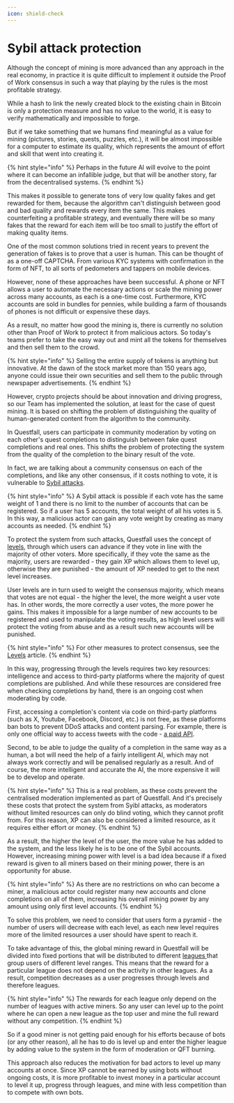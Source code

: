 ```yaml
---
icon: shield-check
---
```


# Sybil attack protection

Although the concept of mining is more advanced than any approach in the real economy, in practice it is quite difficult to implement it outside the Proof of Work consensus in such a way that playing by the rules is the most profitable strategy.

While a hash to link the newly created block to the existing chain in Bitcoin is only a protection measure and has no value to the world, it is easy to verify mathematically and impossible to forge.

But if we take something that we humans find meaningful as a value for mining (pictures, stories, quests, puzzles, etc.), it will be almost impossible for a computer to estimate its quality, which represents the amount of effort and skill that went into creating it.

{% hint style="info" %}
Perhaps in the future AI will evolve to the point where it can become an infallible judge, but that will be another story, far from the decentralised systems.
{% endhint %}

This makes it possible to generate tons of very low quality fakes and get rewarded for them, because the algorithm can't distinguish between good and bad quality and rewards every item the same. This makes counterfeiting a profitable strategy, and eventually there will be so many fakes that the reward for each item will be too small to justify the effort of making quality items.

One of the most common solutions tried in recent years to prevent the generation of fakes is to prove that a user is human. This can be thought of as a one-off CAPTCHA. From various KYC systems with confirmation in the form of NFT, to all sorts of pedometers and tappers on mobile devices.

However, none of these approaches have been successful. A phone or NFT allows a user to automate the necessary actions or scale the mining power across many accounts, as each is a one-time cost. Furthermore, KYC accounts are sold in bundles for pennies, while building a farm of thousands of phones is not difficult or expensive these days.

As a result, no matter how good the mining is, there is currently no solution other than Proof of Work to protect it from malicious actors. So today's teams prefer to take the easy way out and mint all the tokens for themselves and then sell them to the crowd.

{% hint style="info" %}
Selling the entire supply of tokens is anything but innovative. At the dawn of the stock market more than 150 years ago, anyone could issue their own securities and sell them to the public through newspaper advertisements.
{% endhint %}

However, crypto projects should be about innovation and driving progress, so our Team has implemented the solution, at least for the case of quest mining. It is based on shifting the problem of distinguishing the quality of human-generated content from the algorithm to the community.

In Questfall, users can participate in community moderation by voting on each other's quest completions to distinguish between fake quest completions and real ones. This shifts the problem of protecting the system from the quality of the completion to the binary result of the vote.

In fact, we are talking about a community consensus on each of the completions, and like any other consensus, if it costs nothing to vote, it is vulnerable to [Sybil attacks](https://en.wikipedia.org/wiki/Sybil\_attack).&#x20;

{% hint style="info" %}
A Sybil attack is possible if each vote has the same weight of 1 and there is no limit to the number of accounts that can be registered. So if a user has 5 accounts, the total weight of all his votes is 5. In this way, a malicious actor can gain any vote weight by creating as many accounts as needed.
{% endhint %}

To protect the system from such attacks, Questfall uses the concept of [levels](../user-mining/levels.md), through which users can advance if they vote in line with the majority of other voters. More specifically, if they vote the same as the majority, users are rewarded - they gain XP which allows them to level up, otherwise they are punished - the amount of XP needed to get to the next level increases.

User levels are in turn used to weight the consensus majority, which means that votes are not equal - the higher the level, the more weight a user vote has. In other words, the more correctly a user votes, the more power he gains. This makes it impossible for a large number of new accounts to be registered and used to manipulate the voting results, as high level users will protect the voting from abuse and as a result such new accounts will be punished.

{% hint style="info" %}
For other measures to protect consensus, see the [Levels](../user-mining/levels.md) article.
{% endhint %}

In this way, progressing through the levels requires two key resources: intelligence and access to third-party platforms where the majority of quest completions are published. And while these resources are considered free when checking completions by hand, there is an ongoing cost when moderating by code.

First, accessing a completion's content via code on third-party platforms (such as X, Youtube, Facebook, Discord, etc.) is not free, as these platforms ban bots to prevent DDoS attacks and content parsing. For example, there is only one official way to access tweets with the code - [a paid API](https://developer.x.com/en/docs/x-api/getting-started/about-x-api).

Second, to be able to judge the quality of a completion in the same way as a human, a bot will need the help of a fairly intelligent AI, which may not always work correctly and will be penalised regularly as a result. And of course, the more intelligent and accurate the AI, the more expensive it will be to develop and operate.

{% hint style="info" %}
This is a real problem, as these costs prevent the centralised moderation implemented as part of Questfall. And it's precisely these costs that protect the system from Syibl attacks, as moderators without limited resources can only do blind voting, which they cannot profit from. For this reason, XP can also be considered a limited resource, as it requires either effort or money.
{% endhint %}

As a result, the higher the level of the user, the more value he has added to the system, and the less likely he is to be one of the Sybil accounts. However, increasing mining power with level is a bad idea because if a fixed reward is given to all miners based on their mining power, there is an opportunity for abuse.

{% hint style="info" %}
As there are no restrictions on who can become a miner, a malicious actor could register many new accounts and clone completions on all of them, increasing his overall mining power by any amount using only first level accounts.
{% endhint %}

To solve this problem, we need to consider that users form a pyramid - the number of users will decrease with each level, as each new level requires more of the limited resources a user should have spent to reach it.

To take advantage of this, the global mining reward in Questfall will be divided into fixed portions that will be distributed to different [leagues ](../user-mining/leagues.md)that group users of different level ranges. This means that the reward for a particular league does not depend on the activity in other leagues. As a result, competition decreases as a user progresses through levels and therefore leagues.

{% hint style="info" %}
The rewards for each league only depend on the number of leagues with active miners. So any user can level up to the point where he can open a new league as the top user and mine the full reward without any competition.
{% endhint %}

So if a good miner is not getting paid enough for his efforts because of bots (or any other reason), all he has to do is level up and enter the higher league by adding value to the system in the form of moderation or QFT burning.

This approach also reduces the motivation for bad actors to level up many accounts at once. Since XP cannot be earned by using bots without ongoing costs, it is more profitable to invest money in a particular account to level it up, progress through leagues, and mine with less competition than to compete with own bots.
